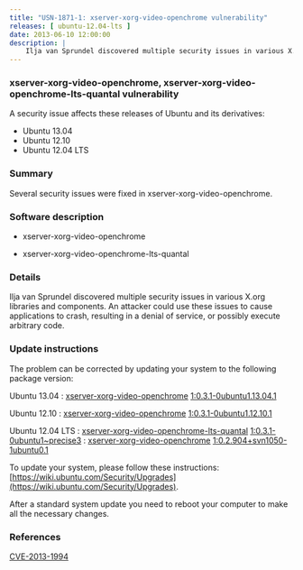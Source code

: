 ```yaml
---
title: "USN-1871-1: xserver-xorg-video-openchrome vulnerability"
releases: [ ubuntu-12.04-lts ]
date: 2013-06-10 12:00:00
description: |
    Ilja van Sprundel discovered multiple security issues in various X.org libraries and components. An attacker could use these issues to cause applications to crash, resulting in a denial of service, or possibly execute arbitrary code. 
--- 
```

 
### xserver-xorg-video-openchrome, xserver-xorg-video-openchrome-lts-quantal vulnerability

A security issue affects these releases of Ubuntu and its derivatives:

* Ubuntu 13.04
* Ubuntu 12.10
* Ubuntu 12.04 LTS

### Summary

Several security issues were fixed in xserver-xorg-video-openchrome. 

### Software description

* xserver-xorg-video-openchrome 

* xserver-xorg-video-openchrome-lts-quantal 

### Details

Ilja van Sprundel discovered multiple security issues in various X.org libraries and components. An attacker could use these issues to cause applications to crash, resulting in a denial of service, or possibly execute arbitrary code. 

### Update instructions

The problem can be corrected by updating your system to the following package version:

Ubuntu 13.04
 : [xserver-xorg-video-openchrome](https://launchpad.net/ubuntu/+source/xserver-xorg-video-openchrome) <span> [1:0.3.1-0ubuntu1.13.04.1](https://launchpad.net/ubuntu/+source/xserver-xorg-video-openchrome/1:0.3.1-0ubuntu1.13.04.1) </span> 

Ubuntu 12.10
 : [xserver-xorg-video-openchrome](https://launchpad.net/ubuntu/+source/xserver-xorg-video-openchrome) <span> [1:0.3.1-0ubuntu1.12.10.1](https://launchpad.net/ubuntu/+source/xserver-xorg-video-openchrome/1:0.3.1-0ubuntu1.12.10.1) </span> 

Ubuntu 12.04 LTS
 : [xserver-xorg-video-openchrome-lts-quantal](https://launchpad.net/ubuntu/+source/xserver-xorg-video-openchrome-lts-quantal) <span> [1:0.3.1-0ubuntu1~precise3](https://launchpad.net/ubuntu/+source/xserver-xorg-video-openchrome-lts-quantal/1:0.3.1-0ubuntu1~precise3) </span> 
 : [xserver-xorg-video-openchrome](https://launchpad.net/ubuntu/+source/xserver-xorg-video-openchrome) <span> [1:0.2.904+svn1050-1ubuntu0.1](https://launchpad.net/ubuntu/+source/xserver-xorg-video-openchrome/1:0.2.904+svn1050-1ubuntu0.1) </span> 

To update your system, please follow these instructions: [https://wiki.ubuntu.com/Security/Upgrades](https://wiki.ubuntu.com/Security/Upgrades).

After a standard system update you need to reboot your computer to make all the necessary changes. 

### References

 [CVE-2013-1994](http://people.ubuntu.com/~ubuntu-security/cve/CVE-2013-1994)
 
